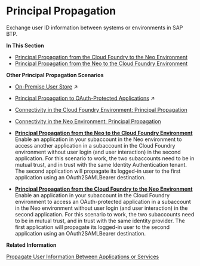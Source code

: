 <!-- loiof70fcf1c2d0a4a979adfe44cebc93c20 -->

# Principal Propagation

Exchange user ID information between systems or environments in SAP BTP.

**In This Section**

-   [Principal Propagation from the Cloud Foundry to the Neo Environment](Principal_Propagation_from_the_Cloud_Foundry_to_the_Neo_Environment_391e9ed.md#loio391e9ed92ff448e0b4bacac69f853516)
-   [Principal Propagation from the Neo to the Cloud Foundry Environment](Principal_Propagation_from_the_Neo_to_the_Cloud_Foundry_Environment_6e194f8.md#loio6e194f8e919a40bab7e39cd992677cb7)

**Other Principal Propagation Scenarios**

-   [On-Premise User Store](https://help.sap.com/viewer/ea72206b834e4ace9cd834feed6c0e09/Cloud/en-US/04cbd0f30d524612aa438ed0b0eed217.html "If you already have an existing on-premise system with a populated user store, you can configure SAP BTP applications to use that on-premise user store. This approach is similar to implementing identity federation with a corporate identity provider. In that way, applications do not need to keep the whole user database, but request the necessary information from the on-premise system.") :arrow_upper_right:
-   [Principal Propagation to OAuth-Protected Applications](https://help.sap.com/viewer/ea72206b834e4ace9cd834feed6c0e09/Cloud/en-US/310f39e504024079933066db8b6c6d00.html "Propagate users from external applications with SAML identity federation to OAuth-protected applications running in the Neo environment of SAP BTP. Exchange the user ID and attributes from a SAML assertion for an OAuth access token, and use the access token to access the OAuth-protected application.") :arrow_upper_right:
-   [Connectivity in the Cloud Foundry Environment: Principal Propagation](https://help.sap.com/viewer/cca91383641e40ffbe03bdc78f00f681/Cloud/en-US/e2cbb48def4342048362039cc157b12e.html)
-   [Connectivity in the Neo Environment: Principal Propagation](https://help.sap.com/viewer/cca91383641e40ffbe03bdc78f00f681/Cloud/en-US/d4d3e1e9b2dd44318b49a4812cd51383.html)

-   **[Principal Propagation from the Neo to the Cloud Foundry Environment](Principal_Propagation_from_the_Neo_to_the_Cloud_Foundry_Environment_6e194f8.md#loio6e194f8e919a40bab7e39cd992677cb7 "Enable an application in your subaccount in the Neo environment to access another
		application in a subaccount in the Cloud Foundry environment without user login (and user
		interaction) in the second application. For this scenario to work, the two subaccounts need
		to be in mutual trust, and in trust with the same Identity Authentication tenant. The second
		application will propagate its logged-in user to the first application using an
		OAuth2SAMLBearer destination. ")**  
Enable an application in your subaccount in the Neo environment to access another application in a subaccount in the Cloud Foundry environment without user login \(and user interaction\) in the second application. For this scenario to work, the two subaccounts need to be in mutual trust, and in trust with the same Identity Authentication tenant. The second application will propagate its logged-in user to the first application using an OAuth2SAMLBearer destination.
-   **[Principal Propagation from the Cloud Foundry to the Neo Environment](Principal_Propagation_from_the_Cloud_Foundry_to_the_Neo_Environment_391e9ed.md#loio391e9ed92ff448e0b4bacac69f853516 "Enable an application in your subaccount in the Cloud Foundry environment to access an
		OAuth-protected application in a subaccount in the Neo environment without user login (and
		user interaction) in the second application. For this scenario to work, the two subaccounts
		need to be in mutual trust, and in trust with the same identity provider. The first
		application will propagate its logged-in user to the second application using an
		OAuth2SAMLBearer destination. ")**  
Enable an application in your subaccount in the Cloud Foundry environment to access an OAuth-protected application in a subaccount in the Neo environment without user login \(and user interaction\) in the second application. For this scenario to work, the two subaccounts need to be in mutual trust, and in trust with the same identity provider. The first application will propagate its logged-in user to the second application using an OAuth2SAMLBearer destination.

**Related Information**  


[Propagate User Information Between Applications or Services](../30-development/Propagate_User_Information_Between_Applications_or_Services_7daed6d.md "When a business application communicates with a service, you must decide whether you want to propagate the identity of the user that called the business application, or if a call from machine-to-machine is sufficient.")

